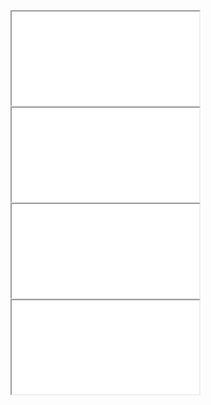 <iframe src="css/circle-loading/circle-loading-1.html"></iframe>
<iframe src="css/circle-loading/circle-loading-2.html"></iframe>
<iframe src="css/circle-loading/circle-loading-3.html"></iframe>
<iframe src="css/circle-loading/circle-loading-4.html"></iframe>